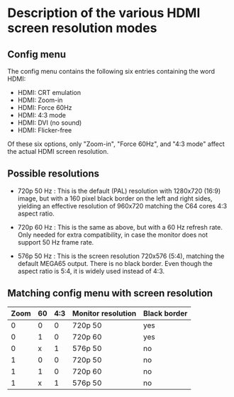 # Description of the various HDMI screen resolution modes

## Config menu
The config menu contains the following six entries containing the word HDMI:

* HDMI: CRT emulation
* HDMI: Zoom-in
* HDMI: Force 60Hz
* HDMI: 4:3 mode
* HDMI: DVI (no sound)
* HDMI: Flicker-free

Of these six options, only "Zoom-in", "Force 60Hz", and "4:3 mode" affect the
actual HDMI screen resolution.


## Possible resolutions

* 720p 50 Hz : This is the default (PAL) resolution with 1280x720 (16:9) image,
  but with a 160 pixel black border on the left and right sides, yielding an
  effective resolution of 960x720 matching the C64 cores 4:3 aspect ratio.

* 720p 60 Hz : This is the same as above, but with a 60 Hz refresh rate. Only needed
  for extra compatibility, in case the monitor does not support 50 Hz frame rate.

* 576p 50 Hz : This is the screen resolution 720x576 (5:4), matching the
  default MEGA65 output. There is no black border. Even though the aspect ratio
  is 5:4, it is widely used instead of 4:3.

## Matching config menu with screen resolution

 Zoom |   60  |   4:3 | Monitor resolution | Black border
----- | ----- | ----- | ------             | ------
   0  |    0  |    0  | 720p 50            | yes
   0  |    1  |    0  | 720p 60            | yes
   0  |    x  |    1  | 576p 50            | no
   1  |    0  |    0  | 720p 50            | no
   1  |    1  |    0  | 720p 60            | no
   1  |    x  |    1  | 576p 50            | no

